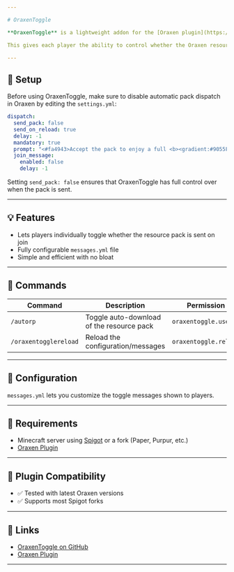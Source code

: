 ```yaml
---

# OraxenToggle

**OraxenToggle** is a lightweight addon for the [Oraxen plugin](https://github.com/oraxen/oraxen) that allows players to toggle the automatic resource pack download when they join the server.

This gives each player the ability to control whether the Oraxen resource pack is sent to them automatically, enhancing flexibility and user experience.

---
```


## 🔧 Setup

Before using OraxenToggle, make sure to disable automatic pack dispatch in Oraxen by editing the `settings.yml`:

```yaml
dispatch:
  send_pack: false
  send_on_reload: true
  delay: -1
  mandatory: true
  prompt: "<#fa4943>Accept the pack to enjoy a full <b><gradient:#9055FF:#13E2DA>Oraxen</b><#fa4943> experience"
  join_message:
    enabled: false
    delay: -1
```

Setting `send_pack: false` ensures that OraxenToggle has full control over when the pack is sent.

---

## 💡 Features

* Lets players individually toggle whether the resource pack is sent on join
* Fully configurable `messages.yml` file
* Simple and efficient with no bloat

---

## 📜 Commands

| Command               | Description                               | Permission            |
|-----------------------|-------------------------------------------|-----------------------|
| `/autorp`             | Toggle auto-download of the resource pack | `oraxentoggle.use`    |
| `/oraxentogglereload` | Reload the configuration/messages         | `oraxentoggle.reload` |

---

## 📂 Configuration

`messages.yml` lets you customize the toggle messages shown to players.

---

## 📌 Requirements

* Minecraft server using [Spigot](https://www.spigotmc.org/) or a fork (Paper, Purpur, etc.)
* [Oraxen Plugin](https://github.com/oraxen/oraxen)

---

## 🧩 Plugin Compatibility

* ✅ Tested with latest Oraxen versions
* ✅ Supports most Spigot forks

---

## 🔗 Links

* [OraxenToggle on GitHub](https://github.com/EndcryptZ/OraxenToggle)
* [Oraxen Plugin](https://github.com/oraxen/oraxen)

---
